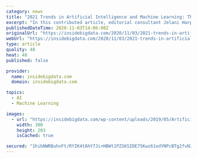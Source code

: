 ```yaml
---
category: news
title: "2021 Trends in Artificial Intelligence and Machine Learning: The ModelOps Movement"
excerpt: "In this contributed article, editorial consultant Jelani Harper highlights the ModelOps movement and how it is about more than simply operationalizing and governing AI models. It’s about doing so quickly,"
publishedDateTime: 2020-11-03T14:06:00Z
originalUrl: "https://insidebigdata.com/2020/11/03/2021-trends-in-artificial-intelligence-and-machine-learning-the-modelops-movement/"
webUrl: "https://insidebigdata.com/2020/11/03/2021-trends-in-artificial-intelligence-and-machine-learning-the-modelops-movement/"
type: article
quality: 48
heat: 48
published: false

provider:
  name: insidebigdata.com
  domain: insidebigdata.com

topics:
  - AI
  - Machine Learning

images:
  - url: "https://insidebigdata.com/wp-content/uploads/2019/05/Artificial_intelligence_SHUTTERSTOCK.jpg"
    width: 300
    height: 203
    isCached: true

secured: "1hibNWRBuhnFt/RYIK4tAhY7Ji+HBWt1PZSKSIDE75Kwz61odYNPcBTg2fvN2kJhk2EqIpvLIllFNhhYGKEjtjSQXZqSmDhdC8zZSf87geP1pFKPLYofNkhcEqrwob35V4jCLOhCMjFWuPmslbPUQzJgT9KIkfwVv7tggqE5OoUsVipV0VxNJiljiaqtdo0miIC+sxijqTfov3GmOJ8+f1npPHGbbjYAAVak82Nugwvl2BRd0MvlLeghBWeI4VSoK7nDDOpi0zoQKtjppQkiHAXCMKVfe6KH+XgNwcfmiF9hxCqRpSEMl9KYKNirhEmw1aDgSPYhpp3YJO6oQe3qkfnxrN/yl5lNPDCo3l0wqi8=;QXYiTimN+nDRmsuNtMJKFA=="
---
```


